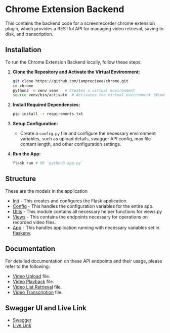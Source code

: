 # Chrome Extension Backend

This contains the backend code for a screenrecorder chrome extension plugin, which provides a RESTful API for managing video retrieval, saving to disk, and transcription.


## Installation

To run the Chrome Extension Backend locally, follow these steps:

1. **Clone the Repository and Activate the Virtual Environment:** 
   ```bash
   git clone https://github.com/iamprecieee/chrome.git
   cd chrome
   python3 -m venv venv   # Creates a virtual environment
   source venv/bin/activate  # Activates the virtual environment (Windows users: use venv\Scripts\activate)
   ```

2. **Install Required Dependencies:** 
   ```bash
   pip install -r requirements.txt
   ```

3. **Setup Configuration:** 
   - Create a `config.py` file and configure the necessary environment variables, such as upload details, swagger API config, max file content length, and other configuration settings.

4. **Run the App:** 
   ```bash
   flask run # OR `python3 app.py`
   ```

## Structure
These are the models in the application
* [Init](resources/__init__.py) - This creates and configures the Flask application.
* [Config](resources/config.py) - This handles the configuration variables for the entire app.
* [Utils](resources/utils.py) - This module contains all necessary helper functions for views.py
* [Views](resources/views.py) - This contains the endpoints necessary for operations on recorded video files.
* [App](models/group_event.py) - This handles application running with necessary variables set in [flaskenv](.flaskenv).


## Documentation
For detailed documentation on these API endpoints and their usage, please refer to the following:

- [Video Upload](UPLOAD_DOCUMENTATION.md) file.
- [Video Playback](VPLAYBACK_DOCUMENTATION.md) file.
- [Video List Retrieval](RETRIEVAL_DOCUMENTATION.md) file.
- [Video Transcription](TRANSCRIPTON_DOCUMENTATION.md) file.

## Swagger UI and Live Link
- [Swagger](https://chrome-exx-937e6f500932.herokuapp.com/swagger-ui)
- [Live Link](https://chrome-exx-937e6f500932.herokuapp.com/)

